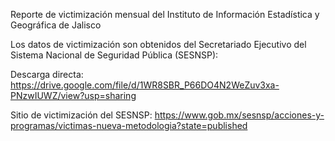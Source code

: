 Reporte de victimización mensual del Instituto de Información Estadística y Geográfica de Jalisco

Los datos de victimización son obtenidos del Secretariado Ejecutivo del Sistema Nacional de Seguridad Pública (SESNSP):

Descarga directa:
https://drive.google.com/file/d/1WR8SBR_P66DO4N2WeZuv3xa-PNzwIUWZ/view?usp=sharing

Sitio de victimización del SESNSP:
https://www.gob.mx/sesnsp/acciones-y-programas/victimas-nueva-metodologia?state=published
